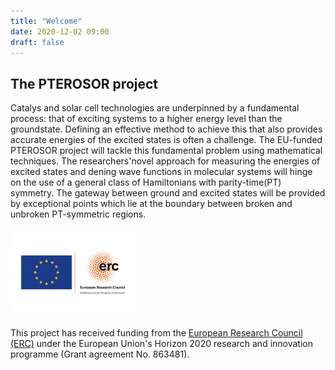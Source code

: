 ```yaml
---
title: "Welcome"
date: 2020-12-02 09:00
draft: false
---
```


## The PTEROSOR project


Catalys and solar cell technologies are underpinned by a fundamental process:
that of exciting systems to a higher energy level than the groundstate.
Defining an effective method to achieve this that also provides accurate
energies of the excited states is often a challenge. The EU-funded PTEROSOR
project will tackle this fundamental problem using mathematical techniques. The
researchers'novel approach for measuring the energies of excited states and
dening wave functions in molecular systems will hinge on the use of a general
class of Hamiltonians with parity-time(PT) symmetry. The gateway between ground
and excited states will be provided by exceptional points which lie at the
boundary between broken and unbroken PT-symmetric regions.

<img src="img/ERC.jpg" width="200">

This project has received funding from the [European Research Council (ERC)](https://erc.europa.eu)
under the European Union's Horizon 2020 research and innovation programme (Grant agreement No. 863481).
